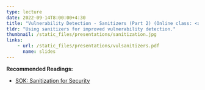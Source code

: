 ```yaml
---
type: lecture
date: 2022-09-14T8:00:00+4:30
title: "Vulnerability Detection - Sanitizers (Part 2) (Online class: <a href=\"https://purdue-edu.zoom.us/j/93110126650?pwd=aVJXMXJVMkFWdDlEY2NudGJiU3hSQT09\">Join here</a>)"
tldr: "Using sanitizers for improved vulnerability detection."
thumbnail: /static_files/presentations/sanitization.jpg
links:
    - url: /static_files/presentations/vulsanitizers.pdf
      name: slides
---
```

**Recommended Readings:**
- [SOK: Sanitization for Security](https://oaklandsok.github.io/papers/song2019.pdf)